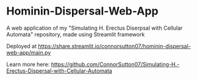 # Hominin-Dispersal-Web-App
A web application of my "Simulating H. Erectus Diserpsal with Cellular Automata" repository, made using Streamlit framework

Deployed at https://share.streamlit.io/connorsutton07/hominin-dispersal-web-app/main.py

Learn more here: https://github.com/ConnorSutton07/Simulating-H.-Erectus-Dispersal-with-Cellular-Automata
